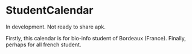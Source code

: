 # StudentCalendar

In development.
Not ready to share apk.

Firstly, this calendar is for bio-info student of Bordeaux (France).
Finally, perhaps for all french student.

